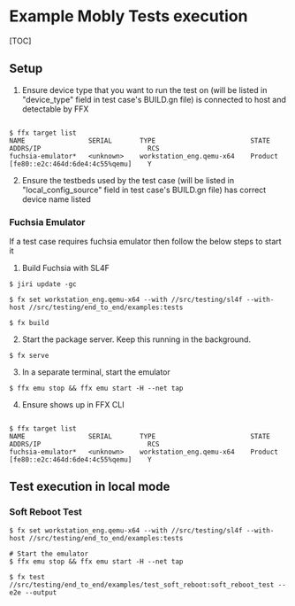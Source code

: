 # Example Mobly Tests execution

[TOC]

## Setup
1. Ensure device type that you want to run the test on (will be listed in "device_type" field in test case's BUILD.gn file) is connected to host and detectable by FFX
```shell

$ ffx target list
NAME                SERIAL       TYPE                        STATE      ADDRS/IP                           RCS
fuchsia-emulator*   <unknown>    workstation_eng.qemu-x64    Product    [fe80::e2c:464d:6de4:4c55%qemu]    Y
```

2. Ensure the testbeds used by the test case (will be listed in "local_config_source" field in test case's BUILD.gn file) has correct device name listed

### Fuchsia Emulator
If a test case requires fuchsia emulator then follow the below steps to start it

1. Build Fuchsia with SL4F
```shell
$ jiri update -gc

$ fx set workstation_eng.qemu-x64 --with //src/testing/sl4f --with-host //src/testing/end_to_end/examples:tests

$ fx build
```

2. Start the package server. Keep this running in the background.
```shell
$ fx serve
```

3. In a separate terminal, start the emulator
```shell
$ ffx emu stop && ffx emu start -H --net tap
```

4. Ensure shows up in FFX CLI
```shell

$ ffx target list
NAME                SERIAL       TYPE                        STATE      ADDRS/IP                           RCS
fuchsia-emulator*   <unknown>    workstation_eng.qemu-x64    Product    [fe80::e2c:464d:6de4:4c55%qemu]    Y
```

## Test execution in local mode
### Soft Reboot Test
```shell
$ fx set workstation_eng.qemu-x64 --with //src/testing/sl4f --with-host //src/testing/end_to_end/examples:tests

# Start the emulator
$ ffx emu stop && ffx emu start -H --net tap

$ fx test //src/testing/end_to_end/examples/test_soft_reboot:soft_reboot_test --e2e --output
```
